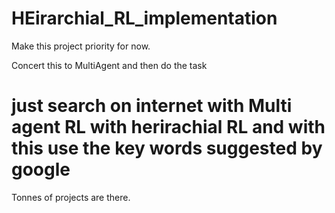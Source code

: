 # HEirarchial_RL_implementation

Make this project priority for now. 

Concert this to MultiAgent and then do the task

# just search on internet with Multi agent RL with herirachial RL and with this use the key words suggested by google 
Tonnes of projects are there.
